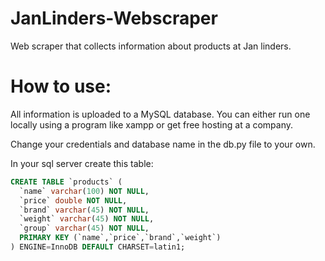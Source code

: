 # JanLinders-Webscraper
Web scraper that collects information about products at Jan linders.

# How to use:
All information is uploaded to a MySQL database. 
You can either run one locally using a program like xampp or get free hosting at a company.

Change your credentials and database name in the db.py file to your own.

In your sql server create this table:
```sql
CREATE TABLE `products` (
  `name` varchar(100) NOT NULL,
  `price` double NOT NULL,
  `brand` varchar(45) NOT NULL,
  `weight` varchar(45) NOT NULL,
  `group` varchar(45) NOT NULL,
  PRIMARY KEY (`name`,`price`,`brand`,`weight`)
) ENGINE=InnoDB DEFAULT CHARSET=latin1;
```
